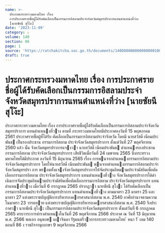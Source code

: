 ```yaml
---
name: >-
  ประกาศกระทรวงมหาดไทย เรื่อง
  การประกาศรายชื่อผู้ได้รับคัดเลือกเป็นกรรมการอิสลามประจำจังหวัดสมุทรปราการแทนตำแหน่งที่ว่าง
  [นายซัยนี สุโง๊ะ]
date: '2023-11-09'
category: ง
volume: 140
section: 86
page: 1
source: 'https://ratchakitcha.soc.go.th/documents/140D086N0000000000100.pdf'
draft: true
---
```


# ประกาศกระทรวงมหาดไทย เรื่อง การประกาศรายชื่อผู้ได้รับคัดเลือกเป็นกรรมการอิสลามประจำจังหวัดสมุทรปราการแทนตำแหน่งที่ว่าง [นายซัยนี สุโง๊ะ]

ประกาศกระทรวงมหาดไทย เรื่อง การประกาศรายชื่อผู้ได้รับคัดเลือกเป็นกรรมการอิสลามประจําจังหวัดสมุทรปราการ แทนตําแหนงที่วาง ตามที่ กระทรวงมหาดไทยมีประกาศลงวันที่ 15 พฤษภาคม 2561 ประกาศรายชื่อผู้ที่ได้รับ คัดเลือกเป็นกรรมการอิสลามประจําจังหวัด โดยมี นายสวัสดิ์ เนียมประพันธ เป็นรองประธาน กรรมการอิสลาม ประจําจังหวัดสมุทรปราการ ตั้งแต่วันที่ 27 พฤศจิกายน 2560 แล้ว นั้น จังหวัดสมุทรปราการแจงวา นายสวัสดิ์ เนียมประพันธ ตําแหนงรองประธานกรรมการอิสลาม ประจําจังหวัดสมุทรปราการ เสียชีวิตเมื่อวันที่ 24 เมษายน 2565 ซึ่งกระทรวงมหาดไทยได้มีประกาศ ลงวันที่ 15 มิถุนายน 2565 เรื่อง การพนจากตําแหนงกรรมการอิสลามประจําจังหวัดสมุทรปราการ โดยให้นายสวัสดิ์ เนียมประพันธ พนจากตําแหนงกรรมการอิสลามประจําจังหวัดสมุทรปรา การ พรอมทั้งแจงจังหวัดสมุทรปราการให้จัดประชุมอิหมามประจํามัสยิดเพื่อคัดเลือกกรรมการอิสลาม ประจําจังหวัดสมุทรปราการ แทนตําแหนงที่วาง จังหวัดสมุทรปราการได้ดําเนินการจัดประชุมอิหมามประจํามัสยิดเพื่อคัดเลือกกรรมการอิสลาม ประจําจังหวัดสมุทรปราการ แทนตําแหนงที่วาง เมื่อวันที่ 6 กรกฎาคม 2565 ปรากฏวา นายซัยนี สุโงะ ได้รับคัดเลือกเป็นกรรมการอิสลามประจําจังหวัดสมุทรปราการ แทนตําแหนงที่วาง ตามมาตรา 23 มาตรา 25 และมาตรา 27 แห่งพระราชบัญญัติการบริหารองคกรศาสนาอิสลาม พ.ศ. 2540 อาศัยอํานาจตามความในมาตรา 23 วรรคทาย แห่งพระราชบัญญัติการบริหารองคกรศาสนาอิสลาม พ.ศ. 2540 จึงประกาศวา นายซัยนี สุโงะ เป็นกรรมการอิสลามประจําจังหวัดสมุทรปราการ ตั้งแต่วันที่ 6 กรกฎาคม 2565 ครบวาระการดํารงตําแหนงในวันที่ 26 พฤศจิกายน 2566 ประกาศ ณ วันที่ 13 มิถุนายน พ.ศ. 2566 พลเอก อนุพงษ เผาจินดา รัฐมนตรีวาการกระทรวงมหาดไทย ้ หนา 1 ่ เลม 140 ตอนที่ 86 ง ราชกิจจานุเบกษา 9 พฤศจิกายน 2566
